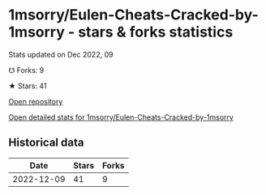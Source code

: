 # 1msorry/Eulen-Cheats-Cracked-by-1msorry - stars & forks statistics

Stats updated on Dec 2022, 09

☋ Forks: 9

★ Stars: 41

[Open repository](https://github.com/1msorry/Eulen-Cheats-Cracked-by-1msorry)

[Open detailed stats for 1msorry/Eulen-Cheats-Cracked-by-1msorry](https://reviewgithub.com/rep/1msorry/Eulen-Cheats-Cracked-by-1msorry)

## Historical data
| Date | Stars | Forks |
|------|-------|-------|
| 2022-12-09 | 41 | 9 | 

